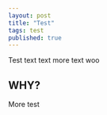 ```yaml
---
layout: post
title: "Test"
tags: test
published: true
---
```


Test text text more text woo

<!--more-->

## WHY?

More test
